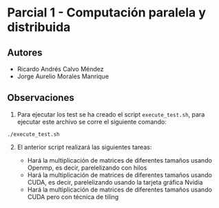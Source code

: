 # Parcial 1 - Computación paralela y distribuida

## Autores

* Ricardo Andrés Calvo Méndez
* Jorge Aurelio Morales Manrique


## Observaciones

1. Para ejecutar los test se ha creado el script `execute_test.sh`, para ejecutar este archivo se corre el siguiente comando:

```
./execute_test.sh
```

2. El anterior script realizará las siguientes tareas:

    * Hará la multiplicación de matrices de diferentes tamaños usando Openmp, es decir, parelelizando con hilos
    * Hará la multiplicación de matrices de diferentes tamaños usando CUDA, es decir, parelelizando usando la tarjeta gráfica Nvidia
    * Hará la multiplicación de matrices de diferentes tamaños usando CUDA pero con técnica de tiling
    
    